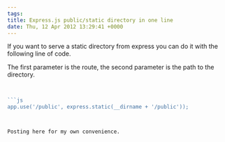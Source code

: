 ```yaml
---
tags: 
title: Express.js public/static directory in one line
date: Thu, 12 Apr 2012 13:29:41 +0000
---
```

  
If you want to serve a static directory from express you can do it with the following line of code.  

  

  
The first parameter is the route, the second parameter is the path to the directory.  

  
  
```js
  
 
```js
app.use('/public', express.static(__dirname + '/public'));
```
 
  

```
  
  
Posting here for my own convenience.
